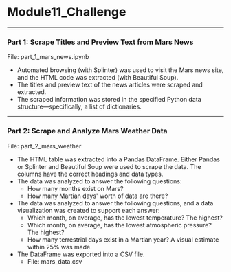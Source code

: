 # Module11_Challenge

---
### Part 1: Scrape Titles and Preview Text from Mars News

File: part_1_mars_news.ipynb
* Automated browsing (with Splinter) was used to visit the Mars news site, and the HTML code was extracted (with Beautiful Soup).
* The titles and preview text of the news articles were scraped and extracted.
* The scraped information was stored in the specified Python data structure—specifically, a list of dictionaries.

---
### Part 2: Scrape and Analyze Mars Weather Data
File: part_2_mars_weather
* The HTML table was extracted into a Pandas DataFrame. Either Pandas or Splinter and Beautiful Soup were used to scrape the data. The columns have the correct headings and data types. 
* The data was analyzed to answer the following questions: 
    * How many months exist on Mars?
    * How many Martian days' worth of data are there?
* The data was analyzed to answer the following questions, and a data visualization was created to support each answer: 
    * Which month, on average, has the lowest temperature? The highest? 
    * Which month, on average, has the lowest atmospheric pressure? The highest?
    * How many terrestrial days exist in a Martian year? A visual estimate within 25% was made.
* The DataFrame was exported into a CSV file.
    * File: mars_data.csv
